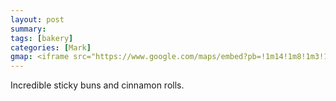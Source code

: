 ```yaml
---
layout: post
summary: 
tags: [bakery]
categories: [Mark]
gmap: <iframe src="https://www.google.com/maps/embed?pb=!1m14!1m8!1m3!1d3909.167831963544!2d104.91629408818521!3d11.539815600000003!3m2!1i1024!2i768!4f13.1!3m3!1m2!1s0x31095100376f3649%3A0x1344d1fd0d7a239!2sSinai%20Cafe%20and%20Bakery!5e0!3m2!1sen!2suk!4v1753953452327!5m2!1sen!2suk" width="600" height="450" style="border:0;" allowfullscreen="" loading="lazy" referrerpolicy="no-referrer-when-downgrade"></iframe>
---
```

Incredible sticky buns and cinnamon rolls.
